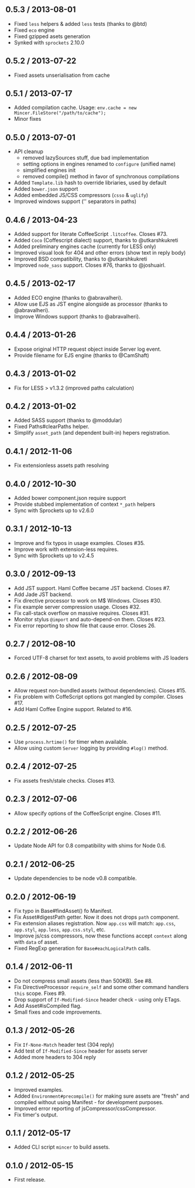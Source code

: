 0.5.3 / 2013-08-01
------------------

* Fixed `less` helpers & added `less` tests (thanks to @btd)
* Fixed `eco` engine
* Fixed gzipped asets generation
* Synked with `sprockets` 2.10.0 


0.5.2 / 2013-07-22
------------------

* Fixed assets unserialisation from cache


0.5.1 / 2013-07-17
------------------

* Added compilation cache. Usage:
  `env.cache = new Mincer.FileStore("/path/to/cache");`
* Minor fixes


0.5.0 / 2013-07-01
------------------

* API cleanup
  - removed lazySources stuff, due bad implementation
  - setting options in engines renamed to `configure` (unified name)
  - simplified engines init
  - removed compile() method in favor of synchronous compilations
* Added `Template.lib` hash to override libriaries, used by default
* Added `bower.json` support
* Added embedded JS/CSS compressors (`csso` & `uglify`)
* Improved windows support ('\' separators in paths)


0.4.6 / 2013-04-23
------------------

* Added support for literate CoffeeScript `.litcoffee`. Closes #73.
* Added `Coco` (Coffescript dialect) support, thanks to @utkarshkukreti
* Added preliminary engines cache (currently for LESS only)
* Improved visual look for 404 and other errors (show text in reply body)
* Improved BSD compatibility, thanks to @utkarshkukreti
* Improved `node_sass` support. Closes #76, thanks to @joshuairl.


0.4.5 / 2013-02-17
------------------

* Added ECO engine (thanks to @abravalheri).
* Allow use EJS as JST engine alongside as processor (thanks to @abravalheri).
* Improve Windows support (thanks to @abravalheri).


0.4.4 / 2013-01-26
------------------

* Expose original HTTP request object inside Server log event.
* Provide filename for EJS engine (thanks to @CamShaft)


0.4.3 / 2013-01-02
------------------

* Fix for LESS > v1.3.2 (improved paths calculation)


0.4.2 / 2013-01-02
------------------

* Added SASS support (thanks to @moddular)
* Fixed Paths#clearPaths helper.
* Simplify `asset_path` (and dependent built-in) hepers registration.


0.4.1 / 2012-11-06
------------------

* Fix extensionless assets path resolving


0.4.0 / 2012-10-30
------------------

* Added bower component.json require support
* Provide stubbed implementation of context `*_path` helpers
* Sync with Sprockets up to v2.6.0


0.3.1 / 2012-10-13
------------------

* Improve and fix typos in usage examples. Closes #35.
* Improve work with extension-less requires.
* Sync with Sprockets up to v2.4.5


0.3.0 / 2012-09-13
------------------

* Add JST support. Haml Coffee became JST backend. Closes #7.
* Add Jade JST backend.
* Fix directive processor to work on M$ Windows. Closes #30.
* Fix example server compression usage. Closes #32.
* Fix call-stack overflow on massive requires. Closes #31.
* Monitor stylus `@import` and auto-depend-on them. Closes #23.
* Fix error reporting to show file that cause error. Closes 26.


0.2.7 / 2012-08-10
------------------

* Forced UTF-8 charset for text assets, to avoid problems with JS loaders


0.2.6 / 2012-08-09
------------------

* Allow request non-bundled assets (without dependencies). Closes #15.
* Fix problem with CoffeScript options got mangled by compiler. Closes #17.
* Add Haml Coffee Engine support. Related to #16.


0.2.5 / 2012-07-25
------------------

* Use `process.hrtime()` for timer when available.
* Allow using custom `Server` logging by providing `#log()` method.


0.2.4 / 2012-07-25
------------------

* Fix assets fresh/stale checks. Closes #13.


0.2.3 / 2012-07-06
------------------

* Allow specify options of the CoffeeScript engine. Closes #11.


0.2.2 / 2012-06-26
------------------

* Update Node API for 0.8 compatibility with shims for Node 0.6.


0.2.1 / 2012-06-25
------------------

* Update dependencies to be node v0.8 compatible.


0.2.0 / 2012-06-19
------------------

* Fix typo in Base#findAsset() fo Manifest.
* Fix Asset#digestPath getter. Now it does not drops `path` component.
* Fix extension aliases registration. Now `app.css` will match:
  `app.css`, `app.styl`, `app.less`, `app.css.styl`, etc.
* Improve js/css compressors, now these functions accept `context` along with
  `data` of asset.
* Fixed RegExp generation for `Base#eachLogicalPath` calls.


0.1.4 / 2012-06-11
------------------

* Do not compress small assets (less than 500KB). See #8.
* Fix DirectiveProcessor `require_self` and some other command handlers `this`
  scope. Fixes #9.
* Drop support of `If-Modified-Since` header check - using only ETags.
* Add Asset#isCompiled flag.
* Small fixes and code improvements.


0.1.3 / 2012-05-26
------------------

* Fix `If-None-Match` header test (304 reply)
* Add test of `If-Modified-Since` header for assets server
* Added more headers to 304 reply


0.1.2 / 2012-05-25
------------------

* Improved examples.
* Added `Environment#precompile()` for making sure assets are "fresh" and
  compiled without using Manifest - for development purposes.
* Improved error reporting of jsCompressor/cssCompressor.
* Fix timer's output.


0.1.1 / 2012-05-17
------------------

* Added CLI script `mincer` to build assets.


0.1.0 / 2012-05-15
------------------

* First release.
